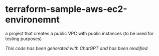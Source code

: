 # terraform-sample-aws-ec2-environemnt
a project that creates a public VPC with public instances (to be used for testing purposes)

*This code has been generated with ChatGPT and has been modified*